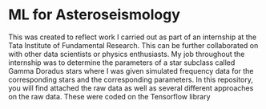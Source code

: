# ML for Asteroseismology
 This was created to reflect work I carried out as part of an internship at the Tata Institute of Fundamental Research. This can be further collaborated on with other data scientists or physics enthusiasts. My job throughout the internship was to determine the parameters of a star subclass called Gamma Doradus stars where I was given simulated frequency data for the corresponding stars and the corresponding parameters. In this repository, you will find attached the raw data as well as several different approaches on the raw data. These were coded on the Tensorflow library
